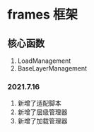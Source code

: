 # frames 框架

## 核心函数 
1. LoadManagement
2. BaseLayerManagement

### 2021.7.16

1. 新增了适配脚本
2. 新增了层级管理器
3. 新增了加载管理器
